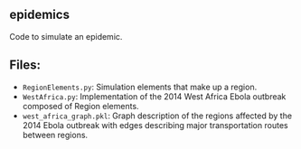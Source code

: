 ## epidemics

Code to simulate an epidemic. 

## Files:
- `RegionElements.py`: Simulation elements that make up a region.
- `WestAfrica.py`: Implementation of the 2014 West Africa Ebola outbreak composed of Region elements.
- `west_africa_graph.pkl`: Graph description of the regions affected by the 2014 Ebola outbreak with edges describing major transportation routes between regions.
